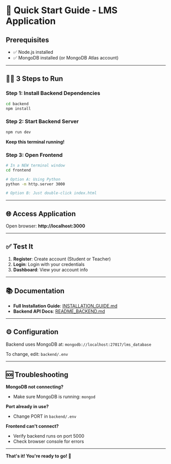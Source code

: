 # 🚀 Quick Start Guide - LMS Application

## Prerequisites
- ✅ Node.js installed
- ✅ MongoDB installed (or MongoDB Atlas account)

---

## 🏃‍♂️ 3 Steps to Run

### Step 1: Install Backend Dependencies
```bash
cd backend
npm install
```

### Step 2: Start Backend Server
```bash
npm run dev
```
**Keep this terminal running!**

### Step 3: Open Frontend
```bash
# In a NEW terminal window
cd frontend

# Option A: Using Python
python -m http.server 3000

# Option B: Just double-click index.html
```

---

## 🌐 Access Application

Open browser: **http://localhost:3000**

---

## ✅ Test It

1. **Register**: Create account (Student or Teacher)
2. **Login**: Login with your credentials
3. **Dashboard**: View your account info

---

## 📚 Documentation

- **Full Installation Guide**: [INSTALLATION_GUIDE.md](INSTALLATION_GUIDE.md)
- **Backend API Docs**: [README_BACKEND.md](README_BACKEND.md)

---

## ⚙️ Configuration

Backend uses MongoDB at: `mongodb://localhost:27017/lms_database`

To change, edit: `backend/.env`

---

## 🆘 Troubleshooting

**MongoDB not connecting?**
- Make sure MongoDB is running: `mongod`

**Port already in use?**
- Change PORT in `backend/.env`

**Frontend can't connect?**
- Verify backend runs on port 5000
- Check browser console for errors

---

**That's it! You're ready to go! 🎉**
